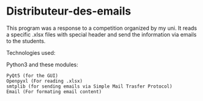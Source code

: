 # Distributeur-des-emails 

This program was a response to a competition organized by my uni.
It reads a specific .xlsx files with special header and send the information via emails to the students.

Technologies used:

Python3 and these modules:

    PyQt5 (for the GUI)
    Openpyxl (For reading .xlsx)
    smtplib (for sending emails via Simple Mail Trasfer Protocol)
    Email (For formating email content)
